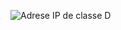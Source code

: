 ![Adrese IP de classe D](https://raw.githubusercontent.com/Microleadoff/content/master/lang/fr/courses/R%C3%A9seaux/Protocoles%20r%C3%A9seaux/IPV4/courses/0060%20-%20Classes%20d'adresse/images/image3.png)